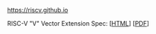 
https://riscv.github.io

RISC-V "V" Vector Extension Spec: [[HTML](https://riscv.github.io/v-spec/)] [[PDF](https://riscv.github.io/v-spec/v-spec.pdf)]
